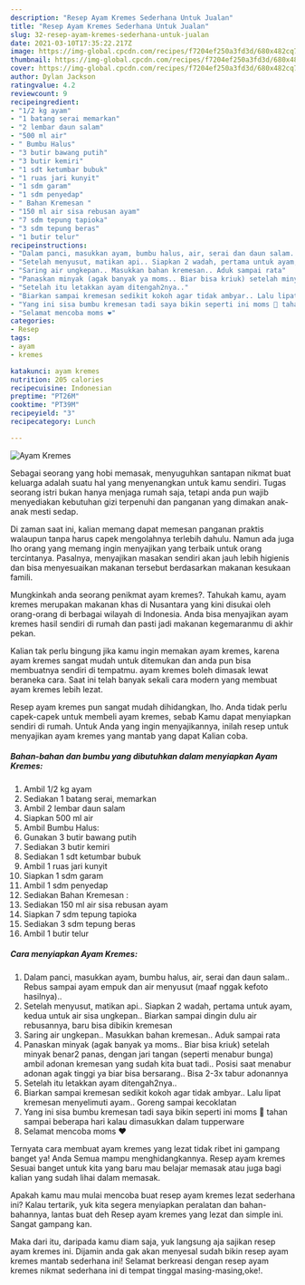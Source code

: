 ```yaml
---
description: "Resep Ayam Kremes Sederhana Untuk Jualan"
title: "Resep Ayam Kremes Sederhana Untuk Jualan"
slug: 32-resep-ayam-kremes-sederhana-untuk-jualan
date: 2021-03-10T17:35:22.217Z
image: https://img-global.cpcdn.com/recipes/f7204ef250a3fd3d/680x482cq70/ayam-kremes-foto-resep-utama.jpg
thumbnail: https://img-global.cpcdn.com/recipes/f7204ef250a3fd3d/680x482cq70/ayam-kremes-foto-resep-utama.jpg
cover: https://img-global.cpcdn.com/recipes/f7204ef250a3fd3d/680x482cq70/ayam-kremes-foto-resep-utama.jpg
author: Dylan Jackson
ratingvalue: 4.2
reviewcount: 9
recipeingredient:
- "1/2 kg ayam"
- "1 batang serai memarkan"
- "2 lembar daun salam"
- "500 ml air"
- " Bumbu Halus"
- "3 butir bawang putih"
- "3 butir kemiri"
- "1 sdt ketumbar bubuk"
- "1 ruas jari kunyit"
- "1 sdm garam"
- "1 sdm penyedap"
- " Bahan Kremesan "
- "150 ml air sisa rebusan ayam"
- "7 sdm tepung tapioka"
- "3 sdm tepung beras"
- "1 butir telur"
recipeinstructions:
- "Dalam panci, masukkan ayam, bumbu halus, air, serai dan daun salam.. Rebus sampai ayam empuk dan air menyusut (maaf nggak kefoto hasilnya).."
- "Setelah menyusut, matikan api.. Siapkan 2 wadah, pertama untuk ayam, kedua untuk air sisa ungkepan.. Biarkan sampai dingin dulu air rebusannya, baru bisa dibikin kremesan"
- "Saring air ungkepan.. Masukkan bahan kremesan.. Aduk sampai rata"
- "Panaskan minyak (agak banyak ya moms.. Biar bisa kriuk) setelah minyak benar2 panas, dengan jari tangan (seperti menabur bunga) ambil adonan kremesan yang sudah kita buat tadi.. Posisi saat menabur adonan agak tinggi ya biar bisa bersarang.. Bisa 2-3x tabur adonannya"
- "Setelah itu letakkan ayam ditengah2nya.."
- "Biarkan sampai kremesan sedikit kokoh agar tidak ambyar.. Lalu lipat kremesan menyelimuti ayam.. Goreng sampai kecoklatan"
- "Yang ini sisa bumbu kremesan tadi saya bikin seperti ini moms 🥰 tahan sampai beberapa hari kalau dimasukkan dalam tupperware"
- "Selamat mencoba moms ❤"
categories:
- Resep
tags:
- ayam
- kremes

katakunci: ayam kremes 
nutrition: 205 calories
recipecuisine: Indonesian
preptime: "PT26M"
cooktime: "PT39M"
recipeyield: "3"
recipecategory: Lunch

---
```



![Ayam Kremes](https://img-global.cpcdn.com/recipes/f7204ef250a3fd3d/680x482cq70/ayam-kremes-foto-resep-utama.jpg)

Sebagai seorang yang hobi memasak, menyuguhkan santapan nikmat buat keluarga adalah suatu hal yang menyenangkan untuk kamu sendiri. Tugas seorang istri bukan hanya menjaga rumah saja, tetapi anda pun wajib menyediakan kebutuhan gizi terpenuhi dan panganan yang dimakan anak-anak mesti sedap.

Di zaman  saat ini, kalian memang dapat memesan panganan praktis walaupun tanpa harus capek mengolahnya terlebih dahulu. Namun ada juga lho orang yang memang ingin menyajikan yang terbaik untuk orang tercintanya. Pasalnya, menyajikan masakan sendiri akan jauh lebih higienis dan bisa menyesuaikan makanan tersebut berdasarkan makanan kesukaan famili. 



Mungkinkah anda seorang penikmat ayam kremes?. Tahukah kamu, ayam kremes merupakan makanan khas di Nusantara yang kini disukai oleh orang-orang di berbagai wilayah di Indonesia. Anda bisa menyajikan ayam kremes hasil sendiri di rumah dan pasti jadi makanan kegemaranmu di akhir pekan.

Kalian tak perlu bingung jika kamu ingin memakan ayam kremes, karena ayam kremes sangat mudah untuk ditemukan dan anda pun bisa membuatnya sendiri di tempatmu. ayam kremes boleh dimasak lewat beraneka cara. Saat ini telah banyak sekali cara modern yang membuat ayam kremes lebih lezat.

Resep ayam kremes pun sangat mudah dihidangkan, lho. Anda tidak perlu capek-capek untuk membeli ayam kremes, sebab Kamu dapat menyiapkan sendiri di rumah. Untuk Anda yang ingin menyajikannya, inilah resep untuk menyajikan ayam kremes yang mantab yang dapat Kalian coba.

<!--inarticleads1-->

##### Bahan-bahan dan bumbu yang dibutuhkan dalam menyiapkan Ayam Kremes:

1. Ambil 1/2 kg ayam
1. Sediakan 1 batang serai, memarkan
1. Ambil 2 lembar daun salam
1. Siapkan 500 ml air
1. Ambil  Bumbu Halus:
1. Gunakan 3 butir bawang putih
1. Sediakan 3 butir kemiri
1. Sediakan 1 sdt ketumbar bubuk
1. Ambil 1 ruas jari kunyit
1. Siapkan 1 sdm garam
1. Ambil 1 sdm penyedap
1. Sediakan  Bahan Kremesan :
1. Sediakan 150 ml air sisa rebusan ayam
1. Siapkan 7 sdm tepung tapioka
1. Sediakan 3 sdm tepung beras
1. Ambil 1 butir telur




<!--inarticleads2-->

##### Cara menyiapkan Ayam Kremes:

1. Dalam panci, masukkan ayam, bumbu halus, air, serai dan daun salam.. Rebus sampai ayam empuk dan air menyusut (maaf nggak kefoto hasilnya)..
1. Setelah menyusut, matikan api.. Siapkan 2 wadah, pertama untuk ayam, kedua untuk air sisa ungkepan.. Biarkan sampai dingin dulu air rebusannya, baru bisa dibikin kremesan
1. Saring air ungkepan.. Masukkan bahan kremesan.. Aduk sampai rata
1. Panaskan minyak (agak banyak ya moms.. Biar bisa kriuk) setelah minyak benar2 panas, dengan jari tangan (seperti menabur bunga) ambil adonan kremesan yang sudah kita buat tadi.. Posisi saat menabur adonan agak tinggi ya biar bisa bersarang.. Bisa 2-3x tabur adonannya
1. Setelah itu letakkan ayam ditengah2nya..
1. Biarkan sampai kremesan sedikit kokoh agar tidak ambyar.. Lalu lipat kremesan menyelimuti ayam.. Goreng sampai kecoklatan
1. Yang ini sisa bumbu kremesan tadi saya bikin seperti ini moms 🥰 tahan sampai beberapa hari kalau dimasukkan dalam tupperware
1. Selamat mencoba moms ❤




Ternyata cara membuat ayam kremes yang lezat tidak ribet ini gampang banget ya! Anda Semua mampu menghidangkannya. Resep ayam kremes Sesuai banget untuk kita yang baru mau belajar memasak atau juga bagi kalian yang sudah lihai dalam memasak.

Apakah kamu mau mulai mencoba buat resep ayam kremes lezat sederhana ini? Kalau tertarik, yuk kita segera menyiapkan peralatan dan bahan-bahannya, lantas buat deh Resep ayam kremes yang lezat dan simple ini. Sangat gampang kan. 

Maka dari itu, daripada kamu diam saja, yuk langsung aja sajikan resep ayam kremes ini. Dijamin anda gak akan menyesal sudah bikin resep ayam kremes mantab sederhana ini! Selamat berkreasi dengan resep ayam kremes nikmat sederhana ini di tempat tinggal masing-masing,oke!.

